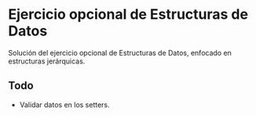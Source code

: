 # Ejercicio opcional de Estructuras de Datos

Solución del ejercicio opcional de Estructuras de Datos, enfocado en estructuras jerárquicas.

## Todo

- Validar datos en los setters.
